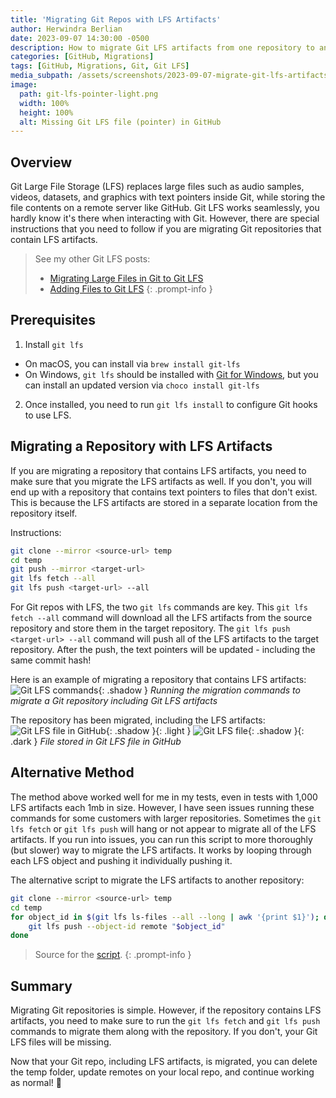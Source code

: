 ```yaml
---
title: 'Migrating Git Repos with LFS Artifacts'
author: Herwindra Berlian
date: 2023-09-07 14:30:00 -0500
description: How to migrate Git LFS artifacts from one repository to another
categories: [GitHub, Migrations]
tags: [GitHub, Migrations, Git, Git LFS]
media_subpath: /assets/screenshots/2023-09-07-migrate-git-lfs-artifacts
image:
  path: git-lfs-pointer-light.png
  width: 100%
  height: 100%
  alt: Missing Git LFS file (pointer) in GitHub
---
```


## Overview

Git Large File Storage (LFS) replaces large files such as audio samples, videos, datasets, and graphics with text pointers inside Git, while storing the file contents on a remote server like GitHub. Git LFS works seamlessly, you hardly know it's there when interacting with Git. However, there are special instructions that you need to follow if you are migrating Git repositories that contain LFS artifacts.

> See my other Git LFS posts:
> - [Migrating Large Files in Git to Git LFS](/posts/migrate-to-git-lfs/)
> - [Adding Files to Git LFS](/posts/add-files-to-git-lfs/)
{: .prompt-info }

## Prerequisites

1. Install `git lfs`
  - On macOS, you can install via `brew install git-lfs` 
  - On Windows, `git lfs` should be installed with [Git for Windows](https://gitforwindows.org/), but you can install an updated version via `choco install git-lfs`
2. Once installed, you need to run `git lfs install` to configure Git hooks to use LFS.

## Migrating a Repository with LFS Artifacts

If you are migrating a repository that contains LFS artifacts, you need to make sure that you migrate the LFS artifacts as well. If you don't, you will end up with a repository that contains text pointers to files that don't exist. This is because the LFS artifacts are stored in a separate location from the repository itself.

Instructions:

```bash
git clone --mirror <source-url> temp
cd temp
git push --mirror <target-url>
git lfs fetch --all
git lfs push <target-url> --all
```

For Git repos with LFS, the two `git lfs` commands are key. This `git lfs fetch --all` command will download all the LFS artifacts from the source repository and store them in the target repository. The `git lfs push <target-url> --all` command will push all of the LFS artifacts to the target repository. After the push, the text pointers will be updated - including the same commit hash!

Here is an example of migrating a repository that contains LFS artifacts:
![Git LFS commands](git-lfs-commands.png){: .shadow }
_Running the migration commands to migrate a Git repository including Git LFS artifacts_

The repository has been migrated, including the LFS artifacts:
![Git LFS file in GitHub](git-lfs-light.png){: .shadow }{: .light }
![Git LFS file](git-lfs-dark.png){: .shadow }{: .dark }
_File stored in Git LFS file in GitHub_

## Alternative Method

The method above worked well for me in my tests, even in tests with 1,000 LFS artifacts each 1mb in size. However, I have seen issues running these commands for some customers with larger repositories. Sometimes the `git lfs fetch` or `git lfs push` will hang or not appear to migrate all of the LFS artifacts. If you run into issues, you can run this script to more thoroughly (but slower) way to migrate the LFS artifacts. It works by looping through each LFS object and pushing it individually pushing it.

The alternative script to migrate the LFS artifacts to another repository:

```bash
git clone --mirror <source-url> temp
cd temp
for object_id in $(git lfs ls-files --all --long | awk '{print $1}'); do
    git lfs push --object-id remote "$object_id"
done
```

> Source for the [script](https://github.com/git-lfs/git-lfs/issues/4899#issuecomment-1688588756).
{: .prompt-info }

## Summary

Migrating Git repositories is simple. However, if the repository contains LFS artifacts, you need to make sure to run the `git lfs fetch` and `git lfs push` commands to migrate them along with the repository. If you don't, your Git LFS files will be missing.

Now that your Git repo, including LFS artifacts, is migrated, you can delete the temp folder, update remotes on your local repo, and continue working as normal! 🚀
